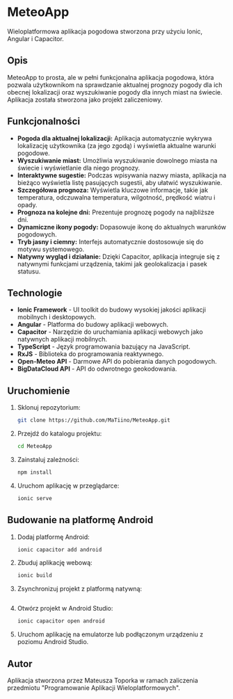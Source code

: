 # MeteoApp

Wieloplatformowa aplikacja pogodowa stworzona przy użyciu Ionic, Angular i Capacitor.

## Opis

MeteoApp to prosta, ale w pełni funkcjonalna aplikacja pogodowa, która pozwala użytkownikom na sprawdzanie aktualnej prognozy pogody dla ich obecnej lokalizacji oraz wyszukiwanie pogody dla innych miast na świecie. Aplikacja została stworzona jako projekt zaliczeniowy.

## Funkcjonalności

*   **Pogoda dla aktualnej lokalizacji:** Aplikacja automatycznie wykrywa lokalizację użytkownika (za jego zgodą) i wyświetla aktualne warunki pogodowe.
*   **Wyszukiwanie miast:** Umożliwia wyszukiwanie dowolnego miasta na świecie i wyświetlanie dla niego prognozy.
*   **Interaktywne sugestie:** Podczas wpisywania nazwy miasta, aplikacja na bieżąco wyświetla listę pasujących sugestii, aby ułatwić wyszukiwanie.
*   **Szczegółowa prognoza:** Wyświetla kluczowe informacje, takie jak temperatura, odczuwalna temperatura, wilgotność, prędkość wiatru i opady.
*   **Prognoza na kolejne dni:** Prezentuje prognozę pogody na najbliższe dni.
*   **Dynamiczne ikony pogody:** Dopasowuje ikonę do aktualnych warunków pogodowych.
*   **Tryb jasny i ciemny:** Interfejs automatycznie dostosowuje się do motywu systemowego.
*   **Natywny wygląd i działanie:** Dzięki Capacitor, aplikacja integruje się z natywnymi funkcjami urządzenia, takimi jak geolokalizacja i pasek statusu.

## Technologie

*   **Ionic Framework** - UI toolkit do budowy wysokiej jakości aplikacji mobilnych i desktopowych.
*   **Angular** - Platforma do budowy aplikacji webowych.
*   **Capacitor** - Narzędzie do uruchamiania aplikacji webowych jako natywnych aplikacji mobilnych.
*   **TypeScript** - Język programowania bazujący na JavaScript.
*   **RxJS** - Biblioteka do programowania reaktywnego.
*   **Open-Meteo API** - Darmowe API do pobierania danych pogodowych.
*   **BigDataCloud API** - API do odwrotnego geokodowania.

## Uruchomienie

1.  Sklonuj repozytorium:
    ```bash
    git clone https://github.com/MaTiino/MeteoApp.git
    ```
2.  Przejdź do katalogu projektu:
    ```bash
    cd MeteoApp
    ```
3.  Zainstaluj zależności:
    ```bash
    npm install
    ```
4.  Uruchom aplikację w przeglądarce:
    ```bash
    ionic serve
    ```

## Budowanie na platformę Android

1.  Dodaj platformę Android:
    ```bash
    ionic capacitor add android
    ```
2.  Zbuduj aplikację webową:
    ```bash
    ionic build
    ```
3.  Zsynchronizuj projekt z platformą natywną:
    ```bash
4.  Otwórz projekt w Android Studio:
    ```bash
    ionic capacitor open android
    ```
5.  Uruchom aplikację na emulatorze lub podłączonym urządzeniu z poziomu Android Studio. 

## Autor
Aplikacja stworzona przez Mateusza Toporka w ramach zaliczenia przedmiotu "Programowanie Aplikacji Wieloplatformowych". 
